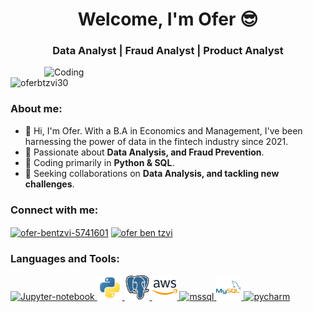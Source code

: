 <h1 align="center">Welcome, I'm Ofer 😎</h1>
<h3 align="center">Data Analyst | Fraud Analyst | Product Analyst </h3>
<img align="right" alt="Coding" width="450" src="https://www.springboard.com/library/static/c8a8b68015e12fea64edae0ab4e9dd71/1f368/shutterstock_1814645042.jpg">

<p align="left"> <img src="https://komarev.com/ghpvc/?username=oferbtzvi30&label=Profile%20views&color=0e75b6&style=flat" alt="oferbtzvi30" /> </p>
<h3 align="left">About me:</h3>

- 👋 Hi, I'm Ofer. With a B.A in Economics and Management, I've been harnessing the power of data in the fintech industry since 2021.
- 👀 Passionate about **Data Analysis, and Fraud Prevention**.
- 🌱 Coding primarily in **Python & SQL**.
- 💞️ Seeking collaborations on **Data Analysis, and tackling new challenges**.

<h3 align="left">Connect with me:</h3>
<p align="left">
<a href="https://linkedin.com/in/ofer-bentzvi-5741601" target="blank"><img align="center" src="https://raw.githubusercontent.com/rahuldkjain/github-profile-readme-generator/master/src/images/icons/Social/linked-in-alt.svg" alt="ofer-bentzvi-5741601" height="30" width="40" /></a>
<a href="https://fb.com/ofer ben tzvi" target="blank"><img align="center" src="https://raw.githubusercontent.com/rahuldkjain/github-profile-readme-generator/master/src/images/icons/Social/facebook.svg" alt="ofer ben tzvi" height="30" width="40" /></a>
</p>

<h3 align="left">Languages and Tools:</h3>
<a href="https://jupyter.org" target="_blank" rel="noreferrer"> <img src="https://jupyter.org/assets/share.png" alt="Jupyter-notebook" width="70" height="60"/> </a>
<a href="https://www.python.org" target="_blank" rel="noreferrer"> <img src="https://raw.githubusercontent.com/devicons/devicon/master/icons/python/python-original.svg" alt="python" width="40" height="40"/> </a>
<a href="https://www.postgresql.org" target="_blank" rel="noreferrer"> <img src="https://raw.githubusercontent.com/devicons/devicon/master/icons/postgresql/postgresql-original.svg" alt="postgres" width="40" height="40"/> </a>
<a href="https://aws.amazon.com/redshift/" target="_blank" rel="noreferrer"> <img src="https://raw.githubusercontent.com/devicons/devicon/master/icons/amazonwebservices/amazonwebservices-original-wordmark.svg" alt="amazon-redshift" width="40" height="40"/> </a>
<a href="https://www.microsoft.com/en-us/sql-server" target="_blank" rel="noreferrer"> <img src="https://www.svgrepo.com/show/303229/microsoft-sql-server-logo.svg" alt="mssql" width="40" height="40"/> </a>
<a href="https://www.mysql.com/" target="_blank" rel="noreferrer"> <img src="https://raw.githubusercontent.com/devicons/devicon/master/icons/mysql/mysql-original-wordmark.svg" alt="mysql" width="40" height="40"/> </a>
<a href="https://www.jetbrains.com/pycharm/" target="_blank" rel="noreferrer"> <img src="https://resources.jetbrains.com/storage/products/pycharm/img/meta/pycharm_logo_300x300.png" alt="pycharm" width="40" height="40"/> </a>





